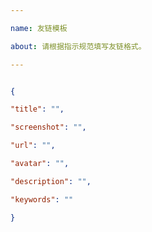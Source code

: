 ```yaml
---

name: 友链模板

about: 请根据指示规范填写友链格式。

---
```


<!-- 请在下方代码块的双引号中填写 -->

```json

{

"title": "",

"screenshot": "",

"url": "",

"avatar": "",

"description": "",

"keywords": ""

}

```

<!--

"title": "站点名称",

"screenshot": "站点预览图链接",

"url": "站点链接",

"avatar": "头像链接",

"description": "站点描述",

"keywords": "关键词，作为分组名"

-->

<!-- 示例 -->

<!--

"title": "一只小开Ting",

"screenshot": "https://cdn.jsdelivr.net/gh/Akilarlxh/ScreenShot@gh-pages/akilar.top.jpg",

"url": "https://pukaiting.top/",

"avatar": "https://pukaiting.top/img/avatar.png",

"description": "描述期待您的光临！",

"keywords": "朋友"

-->



